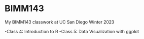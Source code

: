 # BIMM143
My BIMM143 classwork at UC San Diego Winter 2023

-Class 4: Introduction to R
-Class 5: Data Visualization with ggplot

